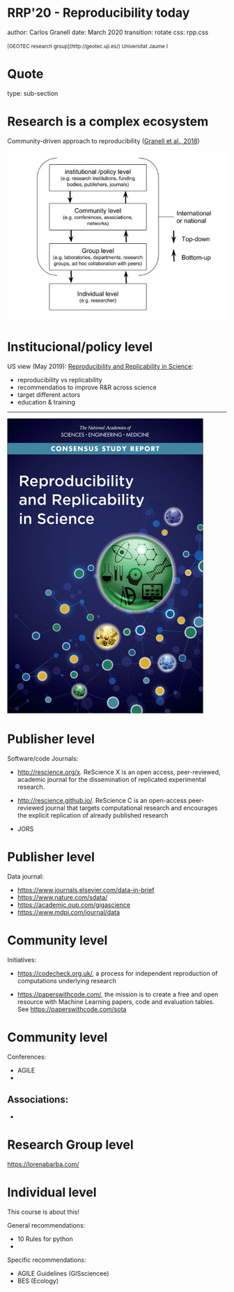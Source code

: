 RRP'20 - Reproducibility today
========================================================
author: Carlos Granell
date: March 2020
transition: rotate
css: rpp.css

<small>
[GEOTEC research group](http://geotec.uji.es/)      
Universitat Jaume I
</small>

Quote
===
type: sub-section


Research is a complex ecosystem
===

Community-driven approach to reproducibility ([Granell et al., 2018](https://doi.org/10.7287/peerj.preprints.27216v1))

![](figs/OGRS2018Fig1.jpg)

Institucional/policy level
===
US view (May 2019): [Reproducibility and Replicability in Science](https://www.nap.edu/catalog/25303/reproducibility-and-replicability-in-science):

- reproducibility vs replicability
- recommendatios to improve R&R across science
- target different actors
- education & training

***
![](figs/nap.jpg)


Publisher level  
===

Software/code Journals:
- http://rescience.org/x. ReScience X is an open access, peer-reviewed, academic journal for the dissemination of replicated experimental research.

- http://rescience.github.io/. ReScience C is an open-access peer-reviewed journal that targets computational research and encourages the explicit replication of already published research

- JORS
  
Publisher level
===

Data journal:
- https://www.journals.elsevier.com/data-in-brief
- https://www.nature.com/sdata/
- https://academic.oup.com/gigascience
- https://www.mdpi.com/journal/data


Community level 
===

Initiatives: 

- https://codecheck.org.uk/, a process for independent reproduction of computations underlying research

- https://paperswithcode.com/, the mission is to create a free and open resource with Machine Learning papers, code and evaluation tables. See https://paperswithcode.com/sota


Community level 
===
  
Conferences:
- AGILE
-

Associations:
-
-

Research Group level
===

https://lorenabarba.com/


Individual level
===

This course is about this!

General recommendations:
- 10 Rules for python 
- 

Specific recommendations:
- AGILE Guidelines (GISsciencee)
- BES (Ecology)



